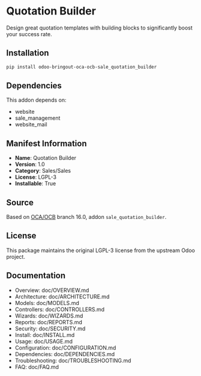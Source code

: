 # Quotation Builder

Design great quotation templates with building blocks to significantly boost your success rate.

## Installation

```bash
pip install odoo-bringout-oca-ocb-sale_quotation_builder
```

## Dependencies

This addon depends on:
- website
- sale_management
- website_mail

## Manifest Information

- **Name**: Quotation Builder
- **Version**: 1.0
- **Category**: Sales/Sales
- **License**: LGPL-3
- **Installable**: True

## Source

Based on [OCA/OCB](https://github.com/OCA/OCB) branch 16.0, addon `sale_quotation_builder`.

## License

This package maintains the original LGPL-3 license from the upstream Odoo project.

## Documentation

- Overview: doc/OVERVIEW.md
- Architecture: doc/ARCHITECTURE.md
- Models: doc/MODELS.md
- Controllers: doc/CONTROLLERS.md
- Wizards: doc/WIZARDS.md
- Reports: doc/REPORTS.md
- Security: doc/SECURITY.md
- Install: doc/INSTALL.md
- Usage: doc/USAGE.md
- Configuration: doc/CONFIGURATION.md
- Dependencies: doc/DEPENDENCIES.md
- Troubleshooting: doc/TROUBLESHOOTING.md
- FAQ: doc/FAQ.md

